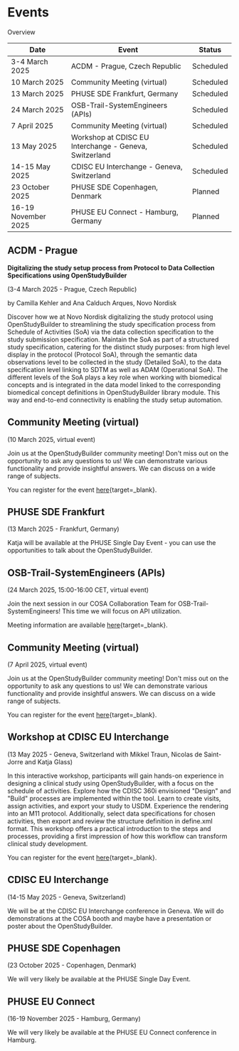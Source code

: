 # Events

Overview

Date | Event | Status 
-- | -- | --
3-4 March 2025 | ACDM - Prague, Czech Republic | Scheduled
10 March 2025 | Community Meeting (virtual) | Scheduled
13 March 2025 | PHUSE SDE Frankfurt, Germany | Scheduled
24 March 2025 | OSB-Trail-SystemEngineers (APIs) | Scheduled
7 April 2025 | Community Meeting (virtual) | Scheduled
13 May 2025 | Workshop at CDISC EU Interchange - Geneva, Switzerland | Scheduled
14-15 May 2025 | CDISC EU Interchange - Geneva, Switzerland | Scheduled
23 October  2025 | PHUSE SDE Copenhagen, Denmark | Planned
16-19 November 2025 | PHUSE EU Connect - Hamburg, Germany | Planned

## ACDM - Prague

**Digitalizing the study setup process from Protocol to Data Collection Specifications using OpenStudyBuilder**

(3-4 March 2025 - Prague, Czech Republic)

by Camilla Kehler and Ana Calduch Arques, Novo Nordisk

Discover how we at Novo Nordisk digitalizing the study protocol using OpenStudyBuilder to streamlining the study specification process from Schedule of Activities (SoA) via the data collection specification to the study submission specification. Maintain the SoA as part of a structured study specification, catering for the distinct study purposes: from high level display in the protocol (Protocol SoA), through the semantic data observations level to be collected in the study (Detailed SoA), to the data specification level linking to SDTM as well as ADAM (Operational SoA). The different levels of the SoA plays a key role when working with biomedical concepts and is integrated in the data model linked to the corresponding biomedical concept definitions in OpenStudyBuilder library module. This way and end-to-end connectivity is enabling the study setup automation.

## Community Meeting (virtual)

(10 March 2025, virtual event)

Join us at the OpenStudyBuilder community meeting! Don't miss out on the opportunity to ask any questions to us! We can demonstrate various functionality and provide insightful answers. We can discuss on a wide range of subjects.

You can register for the event [here](https://www.linkedin.com/events/openstudybuildercommunitymeetin7291012867393298434/comments/){target=_blank}.

## PHUSE SDE Frankfurt

(13 March 2025 - Frankfurt, Germany)

Katja will be available at the PHUSE Single Day Event - you can use the opportunities to talk about the OpenStudyBuilder.

## OSB-Trail-SystemEngineers (APIs)

(24 March 2025, 15:00-16:00 CET, virtual event)

Join the next session in our COSA Collaboration Team for OSB-Trail-SystemEngineers! This time we will focus on API utilization.

Meeting information are available [here](https://www.linkedin.com/events/osb-trail-systemengineers-focus7300543836559208448/comments/){target=_blank}.

## Community Meeting (virtual)

(7 April 2025, virtual event)

Join us at the OpenStudyBuilder community meeting! Don't miss out on the opportunity to ask any questions to us! We can demonstrate various functionality and provide insightful answers. We can discuss on a wide range of subjects.

You can register for the event [here](https://www.linkedin.com/events/openstudybuildercommunitymeetin7291013518252728320/comments/){target=_blank}.

## Workshop at CDISC EU Interchange 

(13 May 2025 - Geneva, Switzerland with Mikkel Traun, Nicolas de Saint-Jorre and Katja Glass)

In this interactive workshop, participants will gain hands-on experience in designing a clinical study using OpenStudyBuilder, with a focus on the schedule of activities. Explore how the CDISC 360i envisioned "Design" and "Build" processes are implemented within the tool. Learn to create visits, assign activities, and export your study to USDM. Experience the rendering into an M11 protocol. Additionally, select data specifications for chosen activities, then export and review the structure definition in define.xml format. This workshop offers a practical introduction to the steps and processes, providing a first impression of how this workflow can transform clinical study development.

You can register for the event [here](https://www.cdisc.org/events/interchange/2025-cdisc-tmf-europe-interchange){target=_blank}.


## CDISC EU Interchange 

(14-15 May 2025 - Geneva, Switzerland)

We will be at the CDISC EU Interchange conference in Geneva. We will do demonstrations at the COSA booth and maybe have a presentation or poster about the OpenStudyBuilder.

## PHUSE SDE Copenhagen

(23 October  2025 - Copenhagen, Denmark)

We will very likely be available at the PHUSE Single Day Event.

## PHUSE EU Connect

(16-19 November 2025 - Hamburg, Germany)

We will very likely be available at the PHUSE EU Connect conference in Hamburg.